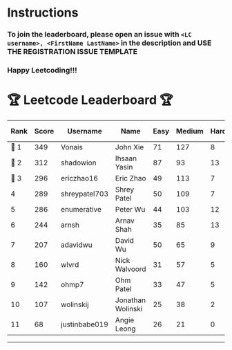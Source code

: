 # Instructions
### To join the leaderboard, please open an issue with `<LC username>, <FirstName LastName>` in the description and USE THE REGISTRATION ISSUE TEMPLATE
### Happy Leetcoding!!!


# 🏆 Leetcode Leaderboard 🏆

| Rank | Score | Username       | Name | Easy | Medium | Hard | Problems Solved |
|------|----------------|-----------------|-------------------|--------------|--------------|--------------|--------------|
| 🥇 1 | 349 | Vonais | John Xie | 71 | 127 | 8 | 206 |
| 🥈 2 | 312 | shadowion | Ihsaan Yasin | 87 | 93 | 13 | 193 |
| 🥉 3 | 296 | ericzhao16 | Eric Zhao | 49 | 113 | 7 | 169 |
| 4 | 289 | shreypatel703 | Shrey Patel | 50 | 109 | 7 | 166 |
| 5 | 286 | enumerative | Peter Wu | 44 | 103 | 12 | 159 |
| 6 | 244 | arnsh | Arnav Shah | 35 | 85 | 13 | 133 |
| 7 | 207 | adavidwu | David Wu | 50 | 65 | 9 | 124 |
| 8 | 160 | wlvrd | Nick Walvoord | 31 | 57 | 5 | 93 |
| 9 | 142 | ohmp7 | Ohm Patel | 33 | 47 | 5 | 85 |
| 10 | 107 | wolinskij | Jonathan Wolinski | 25 | 38 | 2 | 65 |
| 11 | 68 | justinbabe019 | Angie Leong | 26 | 21 | 0 | 47 |
---